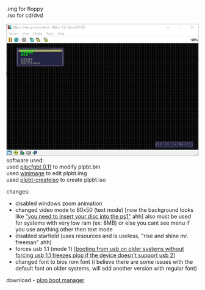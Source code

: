 .img for floppy
<br/>
.iso for cd/dvd


![image of plop](plop.png)
<br/>
software used:
<br/>
used [plpcfgbt 0.11](https://download.plop.at/files/bootmngr/plpcfgbt-0.11.zip) to modify plpbt.bin
<br/>
used [winimage](http://www.winimage.com/download.htm) to edit plpbt.img
<br/>
used [plpbt-createiso](https://download.plop.at/files/bootmngr/plpbt-createiso.zip) to create plpbt.iso

changes:
- disabled windows zoom animation
- changed video mode to 80x50 (text mode) [now the background looks like ["you need to insert your disc into the ps1"](https://www.avid.wiki/File:PlayStation_(Disc_read_error,_SCPH-5502).png) ahh] also must be used for systems with very low ram (ex: 8MB) or else you cant see menu if you use anything other then text mode
- disabled starfield (uses resources and is useless, "rise and shine mr. freeman" ahh)
- forces usb 1.1 (mode 1) [[booting from usb on older systems without forcing usb 1.1 freezes plop if the device doesn't support usb 2](https://forum.plop.at/index.php?topic=1104.0)]
- changed font to bios rom font (i believe there are some issues with the default font on older systems, will add another version with regular font)


download - [plop boot manager](https://www.plop.at/en/bootmanager/download.html) 
